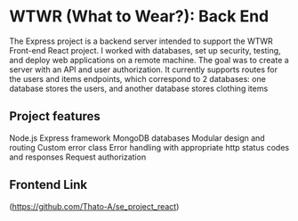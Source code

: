 # WTWR (What to Wear?): Back End

The Express project is a backend server intended to support the WTWR Front-end React project. I worked with databases, set up security, testing, and deploy web applications on a remote machine. The goal was to create a server with an API and user authorization.
It currently supports routes for the users and items endpoints, which correspond to 2 databases: one database stores the users, and another database stores clothing items

## Project features

Node.js
Express framework
MongoDB databases
Modular design and routing
Custom error class
Error handling with appropriate http status codes and responses
Request authorization

## Frontend Link

(https://github.com/Thato-A/se_project_react)
